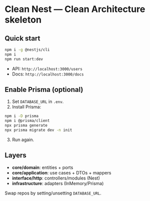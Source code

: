 # Clean Nest — Clean Architecture skeleton

## Quick start
```bash
npm i -g @nestjs/cli
npm i
npm run start:dev
```

- API: `http://localhost:3000/users`
- Docs: `http://localhost:3000/docs`

## Enable Prisma (optional)
1. Set `DATABASE_URL` in `.env`.
2. Install Prisma:
```bash
npm i -D prisma
npm i @prisma/client
npx prisma generate
npx prisma migrate dev -n init
```
3. Run again.

## Layers
- **core/domain**: entities + ports
- **core/application**: use cases + DTOs + mappers
- **interface/http**: controllers/modules (Nest)
- **infrastructure**: adapters (InMemory/Prisma)

Swap repos by setting/unsetting `DATABASE_URL`.
